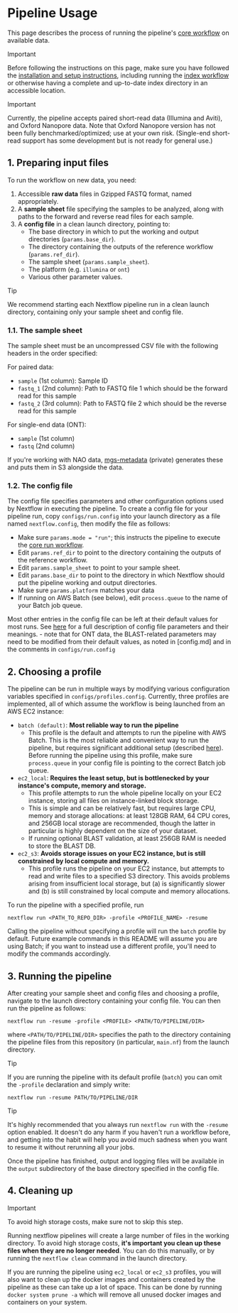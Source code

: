 # Pipeline Usage

This page describes the process of running the pipeline's [core workflow](./run.md) on available data.

> [!IMPORTANT]
> Before following the instructions on this page, make sure you have followed the [installation and setup instructions](./installation.md), including running the [index workflow](./index.md) or otherwise having a complete and up-to-date index directory in an accessible location.

> [!IMPORTANT]
> Currently, the pipeline accepts paired short-read data (Illumina and Aviti), and Oxford Nanopore data. Note that Oxford Nanopore version has not been fully benchmarked/optimized; use at your own risk. (Single-end short-read support has some development but is not ready for general use.)

## 1. Preparing input files

To run the workflow on new data, you need:

1. Accessible **raw data** files in Gzipped FASTQ format, named appropriately.
2. A **sample sheet** file specifying the samples to be analyzed, along with paths to the forward and reverse read files for each sample.
3. A **config file** in a clean launch directory, pointing to:
    - The base directory in which to put the working and output directories (`params.base_dir`).
    - The directory containing the outputs of the reference workflow (`params.ref_dir`).
    - The sample sheet (`params.sample_sheet`).
    - The platform (e.g. `illumina` or `ont`)
    - Various other parameter values.

> [!TIP]
> We recommend starting each Nextflow pipeline run in a clean launch directory, containing only your sample sheet and config file.

### 1.1. The sample sheet

The sample sheet must be an uncompressed CSV file with the following headers in the order specified:

For paired data: 
- `sample` (1st column): Sample ID
- `fastq_1` (2nd column): Path to FASTQ file 1 which should be the forward read for this sample
- `fastq_2` (3rd column): Path to FASTQ file 2 which should be the reverse read for this sample

For single-end data (ONT):
- `sample` (1st column)
- `fastq` (2nd column)

If you're working with NAO data, [mgs-metadata](https://github.com/naobservatory/mgs-metadata) (private) generates these and puts them in S3 alongside the data.

### 1.2. The config file

The config file specifies parameters and other configuration options used by Nextflow in executing the pipeline. To create a config file for your pipeline run, copy `configs/run.config` into your launch directory as a file named `nextflow.config`, then modify the file as follows:

- Make sure `params.mode = "run"`; this instructs the pipeline to execute the [core run workflow](./run.md).
- Edit `params.ref_dir` to point to the directory containing the outputs of the reference workflow.
- Edit `params.sample_sheet` to point to your sample sheet.
- Edit `params.base_dir` to point to the directory in which Nextflow should put the pipeline working and output directories.
- Make sure `params.platform` matches your data
- If running on AWS Batch (see below), edit `process.queue` to the name of your Batch job queue.

Most other entries in the config file can be left at their default values for most runs. See [here](./config.md) for a full description of config file parameters and their meanings.
    - note that for ONT data, the BLAST-related parameters may need to be modified from their default values, as noted in [config.md] and in the comments in `configs/run.config`

## 2. Choosing a profile

The pipeline can be run in multiple ways by modifying various configuration variables specified in `configs/profiles.config`. Currently, three profiles are implemented, all of which assume the workflow is being launched from an AWS EC2 instance:

- `batch (default)`:  **Most reliable way to run the pipeline**
  - This profile is the default and attempts to run the pipeline with AWS Batch. This is the most reliable and convenient way to run the pipeline, but requires significant additional setup (described [here](./batch.md)). Before running the pipeline using this profile, make sure `process.queue` in your config file is pointing to the correct Batch job queue.
- `ec2_local`: **Requires the least setup, but is bottlenecked by your instance's compute, memory and storage.**
  - This profile attempts to run the whole pipeline locally on your EC2 instance, storing all files on instance-linked block storage.
  - This is simple and can be relatively fast, but requires large CPU, memory and storage allocations: at least 128GB RAM, 64 CPU cores, and 256GB local storage are recommended, though the latter in particular is highly dependent on the size of your dataset.
  - If running optional BLAST validation, at least 256GB RAM is needed to store the BLAST DB.
- `ec2_s3`: **Avoids storage issues on your EC2 instance, but is still constrained by local compute and memory.**
  - This profile runs the pipeline on your EC2 instance, but attempts to read and write files to a specified S3 directory. This avoids problems arising from insufficient local storage, but (a) is significantly slower and (b) is still constrained by local compute and memory allocations.

To run the pipeline with a specified profile, run

```
nextflow run <PATH_TO_REPO_DIR> -profile <PROFILE_NAME> -resume
```

Calling the pipeline without specifying a profile will run the `batch` profile by default. Future example commands in this README will assume you are using Batch; if you want to instead use a different profile, you'll need to modify the commands accordingly.

## 3. Running the pipeline

After creating your sample sheet and config files and choosing a profile, navigate to the launch directory containing your config file. You can then run the pipeline as follows:

```
nextflow run -resume -profile <PROFILE> <PATH/TO/PIPELINE/DIR>
```

where `<PATH/TO/PIPELINE/DIR>` specifies the path to the directory containing the pipeline files from this repository (in particular, `main.nf`) from the launch directory.

> [!TIP]
> If you are running the pipeline with its default profile (`batch`) you can omit the `-profile` declaration and simply write:
>
> ```
> nextflow run -resume PATH/TO/PIPELINE/DIR
> ```

> [!TIP]
> It's highly recommended that you always run `nextflow run` with the `-resume` option enabled. It doesn't do any harm if you haven't run a workflow before, and getting into the habit will help you avoid much sadness when you want to resume it without rerunning all your jobs.

Once the pipeline has finished, output and logging files will be available in the `output` subdirectory of the base directory specified in the config file.

## 4. Cleaning up

> [!IMPORTANT]
> To avoid high storage costs, make sure not to skip this step.

Running nextflow pipelines will create a large number of files in the working directory. To avoid high storage costs, **it's important you clean up these files when they are no longer needed**. You can do this manually, or by running the `nextflow clean` command in the launch directory.

If you are running the pipeline using `ec2_local` or `ec2_s3` profiles, you will also want to clean up the docker images and containers created by the pipeline as these can take up a lot of space. This can be done by running `docker system prune -a` which will remove all unused docker images and containers on your system.
